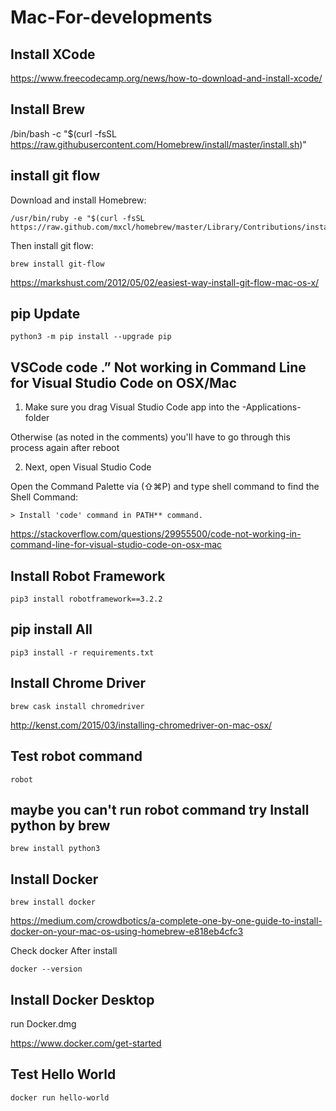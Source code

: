# Mac-For-developments

## Install XCode

https://www.freecodecamp.org/news/how-to-download-and-install-xcode/


## Install Brew

/bin/bash -c "$(curl -fsSL https://raw.githubusercontent.com/Homebrew/install/master/install.sh)"

## install git flow 


Download and install Homebrew:


```
/usr/bin/ruby -e "$(curl -fsSL https://raw.github.com/mxcl/homebrew/master/Library/Contributions/install_homebrew.rb)"
```


Then install git flow:

```
brew install git-flow
```


https://markshust.com/2012/05/02/easiest-way-install-git-flow-mac-os-x/



## pip Update

```
python3 -m pip install --upgrade pip
```


## VSCode code .” Not working in Command Line for Visual Studio Code on OSX/Mac

1. Make sure you drag Visual Studio Code app into the -Applications- folder

Otherwise (as noted in the comments) you'll have to go through this process again after reboot


2. Next, open Visual Studio Code

Open the Command Palette via (⇧⌘P) and type shell command to find the Shell Command:


```
> Install 'code' command in PATH** command.
```


https://stackoverflow.com/questions/29955500/code-not-working-in-command-line-for-visual-studio-code-on-osx-mac


## Install Robot Framework

```
pip3 install robotframework==3.2.2
```

## pip install All 

```
pip3 install -r requirements.txt
```

## Install Chrome Driver


```
brew cask install chromedriver
```

http://kenst.com/2015/03/installing-chromedriver-on-mac-osx/


## Test robot command

```
robot
```

## maybe you can't run robot command try Install python by brew

```
brew install python3
```


## Install Docker

```
brew install docker

```

https://medium.com/crowdbotics/a-complete-one-by-one-guide-to-install-docker-on-your-mac-os-using-homebrew-e818eb4cfc3


Check docker After install


```
docker --version

```

## Install Docker Desktop

run Docker.dmg

https://www.docker.com/get-started


## Test Hello World

```
docker run hello-world
```



